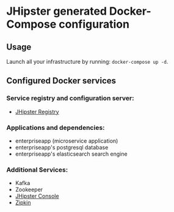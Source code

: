 # JHipster generated Docker-Compose configuration

## Usage

Launch all your infrastructure by running: `docker-compose up -d`.

## Configured Docker services

### Service registry and configuration server:

- [JHipster Registry](http://localhost:8761)

### Applications and dependencies:

- enterpriseapp (microservice application)
- enterpriseapp's postgresql database
- enterpriseapp's elasticsearch search engine

### Additional Services:

- Kafka
- Zookeeper
- [JHipster Console](http://localhost:5601)
- [Zipkin](http://localhost:9411)
